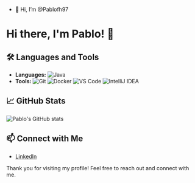 - 👋 Hi, I’m @Pablofh97
# Hi there, I'm Pablo! 👋

## 🛠️ Languages and Tools
- **Languages:** ![Java](https://img.shields.io/badge/Java-007396?style=flat&logo=java&logoColor=white)
- **Tools:** ![Git](https://img.shields.io/badge/Git-F05032?style=flat&logo=git&logoColor=white) ![Docker](https://img.shields.io/badge/Docker-2496ED?style=flat&logo=docker&logoColor=white) ![VS Code](https://img.shields.io/badge/VS%20Code-007ACC?style=flat&logo=visual-studio-code&logoColor=white) ![IntelliJ IDEA](https://img.shields.io/badge/Intellij%20Idea-000?logo=intellij-idea&style=for-the-badge)

## 📈 GitHub Stats
![Pablo's GitHub stats](https://github-readme-stats.vercel.app/api?username=Pablofh97&show_icons=true&theme=radical)

## 📫 Connect with Me
- [LinkedIn](https://www.linkedin.com/in/pablo-fajardo-herrera)


Thank you for visiting my profile! Feel free to reach out and connect with me.

